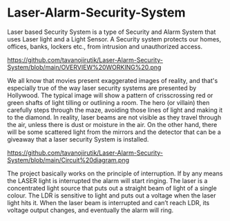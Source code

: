 # Laser-Alarm-Security-System
Laser based Security System is a type of Security and Alarm System that uses Laser light and a Light Sensor. A Security system protects our homes, offices, banks, lockers etc., from intrusion and unauthorized access.

https://github.com/tavanojirutik/Laser-Alarm-Security-System/blob/main/OVERVIEW%20WORKING%20.png

We all know that movies present exaggerated images of reality, and that's especially true of the way laser security systems are presented by Hollywood. The typical image will show a pattern of crisscrossing red or green shafts of light tilling or outlining a room. The hero (or villain) then carefully steps through the maze, avoiding those lines of light and making it to the diamond. In reality, laser beams are not visible as they travel through the air, unless there is dust or moisture in the air. On the other hand, there will be some scattered light from the mirrors and the detector that can be a giveaway that a laser security System is installed.


https://github.com/tavanojirutik/Laser-Alarm-Security-System/blob/main/Circuit%20diagram.png

The project basically works on the principle of interruption. If by any means the LASER light is interrupted the alarm will start ringing. The laser is a concentrated light source that puts out a straight beam of light of a single colour. The LDR is sensitive to light and puts out a voltage when the laser light hits it. When the laser beam is interrupted and can’t reach LDR, its voltage output changes, and eventually the alarm will ring.




